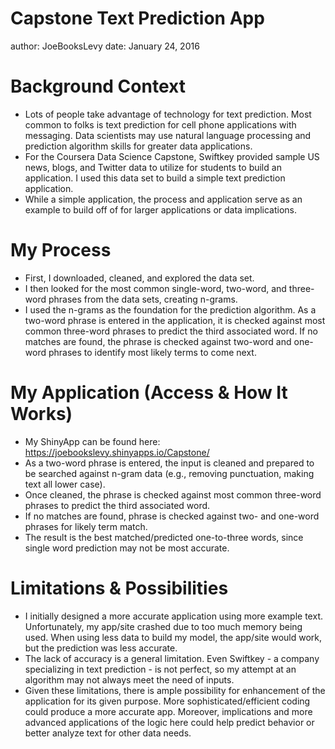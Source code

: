 Capstone Text Prediction App
========================================================
author: JoeBooksLevy
date: January 24, 2016

Background Context
========================================================

- Lots of people take advantage of technology for text prediction. Most common to folks is text prediction for cell phone applications with messaging. Data scientists may use natural language processing and prediction algorithm skills for greater data applications.
- For the Coursera Data Science Capstone, Swiftkey provided sample US news, blogs, and Twitter data to utilize for students to build an application. I used this data set to build a simple text prediction application.
- While a simple application, the process and application serve as an example to build off of for larger applications or data implications.

My Process 
========================================================

- First, I downloaded, cleaned, and explored the data set.
- I then looked for the most common single-word, two-word, and three-word phrases from the data sets, creating n-grams.
- I used the n-grams as the foundation for the prediction algorithm. As a two-word phrase is entered in the application, 
it is checked against most common three-word phrases to predict the third associated word. If no matches are found, the phrase is checked against two-word and one-word phrases to identify most likely terms to come next. 

My Application (Access & How It Works)
========================================================

- My ShinyApp can be found here: https://joebookslevy.shinyapps.io/Capstone/
- As a two-word phrase is entered, the input is cleaned and prepared to be searched against n-gram data (e.g., removing punctuation, making text all lower case).
- Once cleaned, the phrase is checked against most common three-word phrases to predict the third associated word. 
- If no matches are found, phrase is checked against two- and one-word phrases for likely term match.
- The result is the best matched/predicted one-to-three words, since single word prediction may not be most accurate.

Limitations & Possibilities 
========================================================

- I initially designed a more accurate application using more example text. Unfortunately, my app/site crashed due to too much memory being used. When using less data to build my model, the app/site would work, but the prediction was less accurate.
- The lack of accuracy is a general limitation. Even Swiftkey - a company specializing in text prediction - is not perfect, so my attempt at an algorithm may not always meet the need of inputs.
- Given these limitations, there is ample possibility for enhancement of the application for its given purpose. More sophisticated/efficient coding could produce a more accurate app. Moreover, implications and more advanced applications of the logic here could help predict behavior or better analyze text for other data needs.
